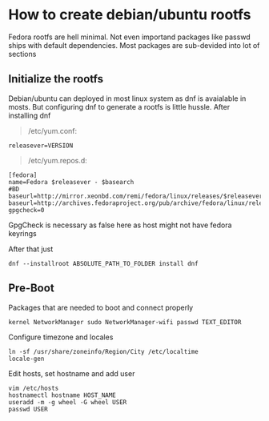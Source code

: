 # How to create debian/ubuntu rootfs
Fedora rootfs are hell minimal.
Not even importand packages like passwd ships with default dependencies.
Most packages are sub-devided into lot of sections


## Initialize the rootfs
Debian/ubuntu can deployed in most linux system as dnf is avaialable in mosts.
But configuring dnf to generate a rootfs is little hussle.
After installing dnf
> /etc/yum.conf:
```
releasever=VERSION
```
> /etc/yum.repos.d:
```
[fedora]
name=Fedora $releasever - $basearch
#BD baseurl=http://mirror.xeonbd.com/remi/fedora/linux/releases/$releasever/Everything/$basearch/os/
baseurl=http://archives.fedoraproject.org/pub/archive/fedora/linux/releases/$releasever/Everything/$basearch/os/
gpgcheck=0
```
GpgCheck is necessary as false here as host might not have fedora keyrings


After that just
```
dnf --installroot ABSOLUTE_PATH_TO_FOLDER install dnf
```

## Pre-Boot
Packages that are needed to boot and connect properly
```
kernel NetworkManager sudo NetworkManager-wifi passwd TEXT_EDITOR
```

Configure timezone and locales
```
ln -sf /usr/share/zoneinfo/Region/City /etc/localtime
locale-gen
```

Edit hosts, set hostname and add user
```
vim /etc/hosts
hostnamectl hostname HOST_NAME
useradd -m -g wheel -G wheel USER
passwd USER
```
